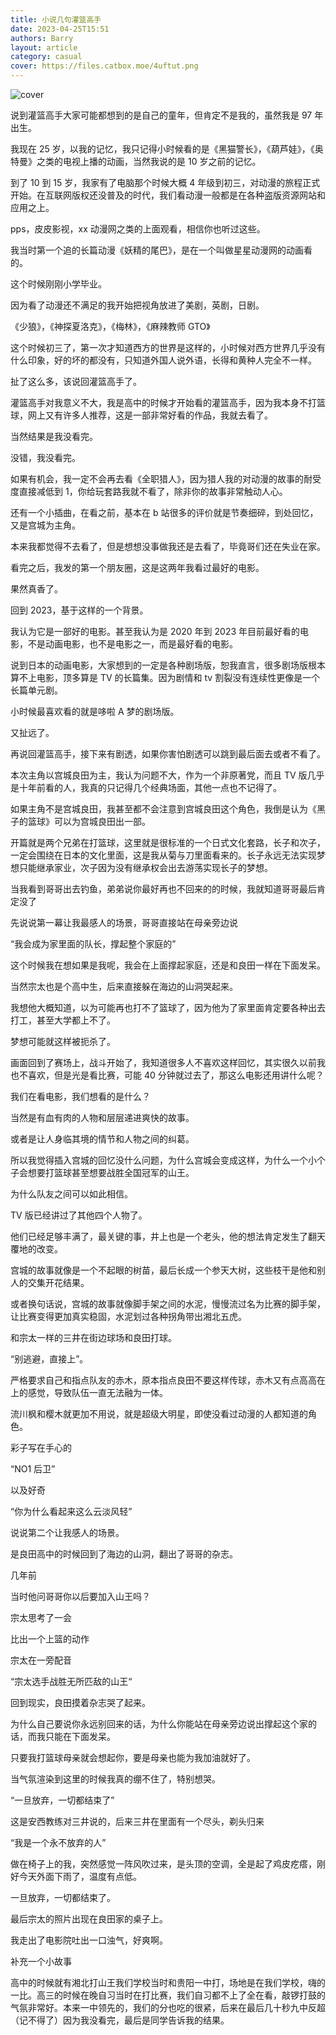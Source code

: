 ```yaml
---
title: 小说几句灌篮高手
date: 2023-04-25T15:51
authors: Barry
layout: article
category: casual
cover: https://files.catbox.moe/4uftut.png
---
```


![cover](https://files.catbox.moe/2f056c.png)

说到灌篮高手大家可能都想到的是自己的童年，但肯定不是我的，虽然我是 97 年出生。

我现在 25 岁，以我的记忆，我只记得小时候看的是《黑猫警长》，《葫芦娃》，《奥特曼》之类的电视上播的动画，当然我说的是 10 岁之前的记忆。

到了 10 到 15 岁，我家有了电脑那个时候大概 4 年级到初三，对动漫的旅程正式开始。在互联网版权还没普及的时代，我们看动漫一般都是在各种盗版资源网站和应用之上。

pps，皮皮影视，xx 动漫网之类的上面观看，相信你也听过这些。

我当时第一个追的长篇动漫《妖精的尾巴》，是在一个叫做星星动漫网的动画看的。

这个时候刚刚小学毕业。

因为看了动漫还不满足的我开始把视角放进了美剧，英剧，日剧。

《少狼》，《神探夏洛克》，《梅林》，《麻辣教师 GTO》

这个时候初三了，第一次才知道西方的世界是这样的，小时候对西方世界几乎没有什么印象，好的坏的都没有，只知道外国人说外语，长得和黄种人完全不一样。

扯了这么多，该说回灌篮高手了。

灌篮高手对我意义不大，我是高中的时候才开始看的灌篮高手，因为我本身不打篮球，网上又有许多人推荐，这是一部非常好看的作品，我就去看了。

当然结果是我没看完。

没错，我没看完。

如果有机会，我一定不会再去看《全职猎人》，因为猎人我的对动漫的故事的耐受度直接减低到 1，你给玩套路我就不看了，除非你的故事非常触动人心。

还有一个小插曲，在看之前，基本在 b 站很多的评价就是节奏细碎，到处回忆，又是宫城为主角。

本来我都觉得不去看了，但是想想没事做我还是去看了，毕竟哥们还在失业在家。

看完之后，我发的第一个朋友圈，这是这两年我看过最好的电影。

果然真香了。

回到 2023，基于这样的一个背景。

我认为它是一部好的电影。甚至我认为是 2020 年到 2023 年目前最好看的电影，不是动画电影，也不是电影之一，而是最好看的电影。

说到日本的动画电影，大家想到的一定是各种剧场版，恕我直言，很多剧场版根本算不上电影，顶多算是 TV 的长篇集。因为剧情和 tv 割裂没有连续性更像是一个长篇单元剧。

小时候最喜欢看的就是哆啦 A 梦的剧场版。

又扯远了。

再说回灌篮高手，接下来有剧透，如果你害怕剧透可以跳到最后面去或者不看了。

本次主角以宫城良田为主，我认为问题不大，作为一个非原著党，而且 TV 版几乎是十年前看的人，我真的只记得几个经典场面，其他一点也不记得了。

如果主角不是宫城良田，我甚至都不会注意到宫城良田这个角色，我倒是认为《黑子的篮球》可以为宫城良田出一部。

开篇就是两个兄弟在打篮球，这里就是很标准的一个日式文化套路，长子和次子，一定会围绕在日本的文化里面，这是我从菊与刀里面看来的。长子永远无法实现梦想只能继承家业，次子因为没有继承权会出去游荡实现长子的梦想。

当我看到哥哥出去钓鱼，弟弟说你最好再也不回来的的时候，我就知道哥哥最后肯定没了

先说说第一幕让我最感人的场景，哥哥直接站在母亲旁边说

“我会成为家里面的队长，撑起整个家庭的”

这个时候我在想如果是我呢，我会在上面撑起家庭，还是和良田一样在下面发呆。

当然宗太也是个高中生，后来直接躲在海边的山洞哭起来。

我想他大概知道，以为可能再也打不了篮球了，因为他为了家里面肯定要各种出去打工，甚至大学都上不了。

梦想可能就这样被扼杀了。

画面回到了赛场上，战斗开始了，我知道很多人不喜欢这样回忆，其实很久以前我也不喜欢，但是光是看比赛，可能 40 分钟就过去了，那这么电影还用讲什么呢？

我们在看电影，我们想看的是什么？

当然是有血有肉的人物和层层递进爽快的故事。

或者是让人身临其境的情节和人物之间的纠葛。

所以我觉得插入宫城的回忆没什么问题，为什么宫城会变成这样，为什么一个小个子会想要打篮球甚至想要战胜全国冠军的山王。

为什么队友之间可以如此相信。

TV 版已经讲过了其他四个人物了。

他们已经足够丰满了，最关键的事，井上也是一个老头，他的想法肯定发生了翻天覆地的改变。

宫城的故事就像是一个不起眼的树苗，最后长成一个参天大树，这些枝干是他和别人的交集开花结果。

或者换句话说，宫城的故事就像脚手架之间的水泥，慢慢流过名为比赛的脚手架，让比赛变得更加真实稳固，水泥划过各种拐角带出湘北五虎。

和宗太一样的三井在街边球场和良田打球。

“别逃避，直接上”。

严格要求自己和指点队友的赤木，原本指点良田不要这样传球，赤木又有点高高在上的感觉，导致队伍一直无法融为一体。

流川枫和樱木就更加不用说，就是超级大明星，即使没看过动漫的人都知道的角色。

彩子写在手心的

“NO1 后卫”

以及好奇

“你为什么看起来这么云淡风轻”

说说第二个让我感人的场景。

是良田高中的时候回到了海边的山洞，翻出了哥哥的杂志。

几年前

当时他问哥哥你以后要加入山王吗？

宗太思考了一会

比出一个上篮的动作

宗太在一旁配音

“宗太选手战胜无所匹敌的山王“

回到现实，良田摸着杂志哭了起来。

为什么自己要说你永远别回来的话，为什么你能站在母亲旁边说出撑起这个家的话，而我只能在下面发呆。

只要我打篮球母亲就会想起你，要是母亲也能为我加油就好了。

当气氛渲染到这里的时候我真的绷不住了，特别想哭。

“一旦放弃，一切都结束了”

这是安西教练对三井说的，后来三井在里面有一个尽头，剃头归来

“我是一个永不放弃的人”

做在椅子上的我，突然感觉一阵风吹过来，是头顶的空调，全是起了鸡皮疙瘩，刚好今天外面下雨了，温度有点低。

一旦放弃，一切都结束了。

最后宗太的照片出现在良田家的桌子上。

我走出了电影院吐出一口浊气，好爽啊。

补充一个小故事

高中的时候就有湘北打山王我们学校当时和贵阳一中打，场地是在我们学校，嗨的一比。高三的时候在晚自习当时在打比赛，我们自习都不上了全在看，敲锣打鼓的气氛非常好。本来一中领先的，我们的分也吃的很紧，后来在最后几十秒九中反超（记不得了）因为我没看完，最后是同学告诉我的结果。
